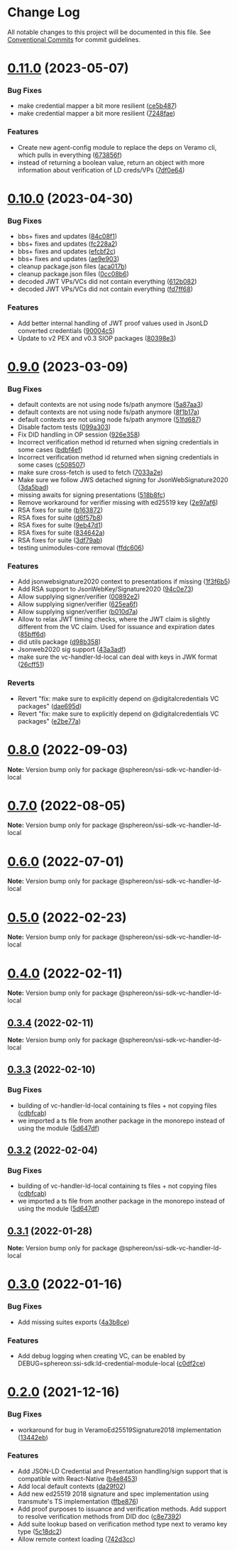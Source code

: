 # Change Log

All notable changes to this project will be documented in this file.
See [Conventional Commits](https://conventionalcommits.org) for commit guidelines.

# [0.11.0](https://github.com/Sphereon-Opensource/SSI-SDK/compare/v0.10.1...v0.11.0) (2023-05-07)

### Bug Fixes

- make credential mapper a bit more resilient ([ce5b487](https://github.com/Sphereon-Opensource/SSI-SDK/commit/ce5b487d4b5831aa033615fec9e4a45c19c1f3f7))
- make credential mapper a bit more resilient ([7248fae](https://github.com/Sphereon-Opensource/SSI-SDK/commit/7248fae74f4d3a300bce5bdfb1180267b7bd9c2d))

### Features

- Create new agent-config module to replace the deps on Veramo cli, which pulls in everything ([673856f](https://github.com/Sphereon-Opensource/SSI-SDK/commit/673856f587885743300aaafea791e3696d9c456f))
- instead of returning a boolean value, return an object with more information about verification of LD creds/VPs ([7df0e64](https://github.com/Sphereon-Opensource/SSI-SDK/commit/7df0e64ad6553e8153cf96d62156867fde8e4cef))

# [0.10.0](https://github.com/Sphereon-Opensource/SSI-SDK/compare/v0.9.0...v0.10.0) (2023-04-30)

### Bug Fixes

- bbs+ fixes and updates ([84c08f1](https://github.com/Sphereon-Opensource/SSI-SDK/commit/84c08f19f2d40ba7aef0c3b5642c99fe857a2d84))
- bbs+ fixes and updates ([fc228a2](https://github.com/Sphereon-Opensource/SSI-SDK/commit/fc228a2e85d72e0e1118d71ed8ce6252f4bc273b))
- bbs+ fixes and updates ([efcbf2c](https://github.com/Sphereon-Opensource/SSI-SDK/commit/efcbf2c6a7efc68746d2fc1873fee372cc7cc94a))
- bbs+ fixes and updates ([ae9e903](https://github.com/Sphereon-Opensource/SSI-SDK/commit/ae9e9032b23036d44b3791da416229cd6db5b776))
- cleanup package.json files ([aca017b](https://github.com/Sphereon-Opensource/SSI-SDK/commit/aca017b322fa302461d7a8482f4814c7fe1b0f9d))
- cleanup package.json files ([0cc08b6](https://github.com/Sphereon-Opensource/SSI-SDK/commit/0cc08b6acc168b838bff48b42fdabbdea4cd0899))
- decoded JWT VPs/VCs did not contain everything ([612b082](https://github.com/Sphereon-Opensource/SSI-SDK/commit/612b082d754eb90402160f423d939f3a6f9ec181))
- decoded JWT VPs/VCs did not contain everything ([fd7ff68](https://github.com/Sphereon-Opensource/SSI-SDK/commit/fd7ff680bbfbfbfbf0cd4ba96948b805ac97c6dd))

### Features

- Add better internal handling of JWT proof values used in JsonLD converted credentials ([90004c5](https://github.com/Sphereon-Opensource/SSI-SDK/commit/90004c5886cd3f645f979b5e81dfc03e3ff3b862))
- Update to v2 PEX and v0.3 SIOP packages ([80398e3](https://github.com/Sphereon-Opensource/SSI-SDK/commit/80398e36ab53ed46ebca715570242a466c83d5db))

# [0.9.0](https://github.com/Sphereon-Opensource/SSI-SDK/compare/v0.8.0...v0.9.0) (2023-03-09)

### Bug Fixes

- default contexts are not using node fs/path anymore ([5a87aa3](https://github.com/Sphereon-Opensource/SSI-SDK/commit/5a87aa3eeed588b910636b358c7d718ae74f54c9))
- default contexts are not using node fs/path anymore ([8f1b17a](https://github.com/Sphereon-Opensource/SSI-SDK/commit/8f1b17aa12014abb393f77833f4fb8b22bfc7d2b))
- default contexts are not using node fs/path anymore ([51fd687](https://github.com/Sphereon-Opensource/SSI-SDK/commit/51fd687fba69aaeda7e686d2ec6241fb4668e229))
- Disable factom tests ([099a303](https://github.com/Sphereon-Opensource/SSI-SDK/commit/099a303c93d366a3714ef57384b3793b96a8fee3))
- Fix DID handling in OP session ([926e358](https://github.com/Sphereon-Opensource/SSI-SDK/commit/926e358ef3eadf19fc3c8f7c9940fe6322c5ff85))
- Incorrect verification method id returned when signing credentials in some cases ([bdbf4ef](https://github.com/Sphereon-Opensource/SSI-SDK/commit/bdbf4ef55e50a9d19d7998a5ceac7136034524ef))
- Incorrect verification method id returned when signing credentials in some cases ([c508507](https://github.com/Sphereon-Opensource/SSI-SDK/commit/c508507ddd2e35fcb377a79bad3c82d695b3d93d))
- make sure cross-fetch is used to fetch ([7033a2e](https://github.com/Sphereon-Opensource/SSI-SDK/commit/7033a2e5a80935335e5ad7989f1c03850270a986))
- Make sure we follow JWS detached signing for JsonWebSignature2020 ([3da5bad](https://github.com/Sphereon-Opensource/SSI-SDK/commit/3da5bad3a79efc42755e354e86ecedc76a2828eb))
- missing awaits for signing presentations ([518b8fc](https://github.com/Sphereon-Opensource/SSI-SDK/commit/518b8fc82e26711bc6204d5e0d66bbf04b0844c1))
- Remove workaround for verifier missing with ed25519 key ([2e97af6](https://github.com/Sphereon-Opensource/SSI-SDK/commit/2e97af6eeab2fe0530cd12425fd6eaf72f42a012))
- RSA fixes for suite ([b163872](https://github.com/Sphereon-Opensource/SSI-SDK/commit/b163872e14a43b3566db1413497885cb918b982b))
- RSA fixes for suite ([d6f57b8](https://github.com/Sphereon-Opensource/SSI-SDK/commit/d6f57b86b07a74e81c3949fa2663e5ab4732760f))
- RSA fixes for suite ([9eb47d1](https://github.com/Sphereon-Opensource/SSI-SDK/commit/9eb47d1147d15f87bf9e6ac8861bede21a2511dc))
- RSA fixes for suite ([834642a](https://github.com/Sphereon-Opensource/SSI-SDK/commit/834642a3881b14195ac47f5bdd639bdaae35c7a5))
- RSA fixes for suite ([3df79ab](https://github.com/Sphereon-Opensource/SSI-SDK/commit/3df79ab1012764ac61e6f3ac910b9a91cb19f996))
- testing unimodules-core removal ([ffdc606](https://github.com/Sphereon-Opensource/SSI-SDK/commit/ffdc606a95d43d831fa9fe2eabfacf47e62d1361))

### Features

- Add jsonwebsignature2020 context to presentations if missing ([1f3f6b5](https://github.com/Sphereon-Opensource/SSI-SDK/commit/1f3f6b5078868ad4447a6c2e60c81160d428025e))
- Add RSA support to JsonWebKey/Signature2020 ([94c0e73](https://github.com/Sphereon-Opensource/SSI-SDK/commit/94c0e73d6dbc9a95e74816131765e4961126e2c5))
- Allow supplying signer/verifier ([00892e2](https://github.com/Sphereon-Opensource/SSI-SDK/commit/00892e2bb7fd279e2fdc3583cd132292708f71c6))
- Allow supplying signer/verifier ([625ea6f](https://github.com/Sphereon-Opensource/SSI-SDK/commit/625ea6feb62a08d3ce013850c6de7da8d833bc35))
- Allow supplying signer/verifier ([b010d7a](https://github.com/Sphereon-Opensource/SSI-SDK/commit/b010d7ac65ba49d4e85641558ce801e1c3fea730))
- Allow to relax JWT timing checks, where the JWT claim is slightly different from the VC claim. Used for issuance and expiration dates ([85bff6d](https://github.com/Sphereon-Opensource/SSI-SDK/commit/85bff6da21dea5d8f636ea1f55b41be00b18b002))
- did utils package ([d98b358](https://github.com/Sphereon-Opensource/SSI-SDK/commit/d98b358ff7f9c787667b4bf48fd748ae9f58197a))
- Jsonweb2020 sig support ([43a3adf](https://github.com/Sphereon-Opensource/SSI-SDK/commit/43a3adfbe683ee4040a293cc5b75d17a029d7c49))
- make sure the vc-handler-ld-local can deal with keys in JWK format ([26cff51](https://github.com/Sphereon-Opensource/SSI-SDK/commit/26cff511b345e412dc37586ef3c3c8fe678cd574))

### Reverts

- Revert "fix: make sure to explicitly depend on @digitalcredentials VC packages" ([dae695d](https://github.com/Sphereon-Opensource/SSI-SDK/commit/dae695d9e17fb3d73bd2e264510551c060d780bb))
- Revert "fix: make sure to explicitly depend on @digitalcredentials VC packages" ([e2be77a](https://github.com/Sphereon-Opensource/SSI-SDK/commit/e2be77aed1e518049379c3c092590382d794e660))

# [0.8.0](https://github.com/Sphereon-Opensource/SSI-SDK/compare/v0.7.0...v0.8.0) (2022-09-03)

**Note:** Version bump only for package @sphereon/ssi-sdk-vc-handler-ld-local

# [0.7.0](https://github.com/Sphereon-Opensource/SSI-SDK/compare/v0.6.0...v0.7.0) (2022-08-05)

**Note:** Version bump only for package @sphereon/ssi-sdk-vc-handler-ld-local

# [0.6.0](https://github.com/Sphereon-Opensource/SSI-SDK/compare/v0.5.1...v0.6.0) (2022-07-01)

**Note:** Version bump only for package @sphereon/ssi-sdk-vc-handler-ld-local

# [0.5.0](https://github.com/Sphereon-Opensource/SSI-SDK/compare/v0.4.0...v0.5.0) (2022-02-23)

**Note:** Version bump only for package @sphereon/ssi-sdk-vc-handler-ld-local

# [0.4.0](https://github.com/Sphereon-Opensource/SSI-SDK/compare/v0.3.4...v0.4.0) (2022-02-11)

**Note:** Version bump only for package @sphereon/ssi-sdk-vc-handler-ld-local

## [0.3.4](https://github.com/Sphereon-Opensource/SSI-SDK/compare/v0.3.3...v0.3.4) (2022-02-11)

**Note:** Version bump only for package @sphereon/ssi-sdk-vc-handler-ld-local

## [0.3.3](https://github.com/Sphereon-Opensource/SSI-SDK/compare/v0.3.1...v0.3.3) (2022-02-10)

### Bug Fixes

- building of vc-handler-ld-local containing ts files + not copying files ([cdbfcab](https://github.com/Sphereon-Opensource/SSI-SDK/commit/cdbfcab114531947e6d0092e0bdb7bc9f818ac88))
- we imported a ts file from another package in the monorepo instead of using the module ([5d647df](https://github.com/Sphereon-Opensource/SSI-SDK/commit/5d647dffd9002ffca2a15a5c1ba56e33acec6716))

## [0.3.2](https://github.com/Sphereon-Opensource/SSI-SDK/compare/v0.3.1...v0.3.2) (2022-02-04)

### Bug Fixes

- building of vc-handler-ld-local containing ts files + not copying files ([cdbfcab](https://github.com/Sphereon-Opensource/SSI-SDK/commit/cdbfcab114531947e6d0092e0bdb7bc9f818ac88))
- we imported a ts file from another package in the monorepo instead of using the module ([5d647df](https://github.com/Sphereon-Opensource/SSI-SDK/commit/5d647dffd9002ffca2a15a5c1ba56e33acec6716))

## [0.3.1](https://github.com/Sphereon-Opensource/SSI-SDK/compare/v0.3.0...v0.3.1) (2022-01-28)

**Note:** Version bump only for package @sphereon/ssi-sdk-vc-handler-ld-local

# [0.3.0](https://github.com/Sphereon-Opensource/SSI-SDK/compare/v0.2.0...v0.3.0) (2022-01-16)

### Bug Fixes

- Add missing suites exports ([4a3b8ce](https://github.com/Sphereon-Opensource/SSI-SDK/commit/4a3b8ce93e36c55b3b17884e262db9d91c4459e6))

### Features

- Add debug logging when creating VC, can be enabled by DEBUG=sphereon:ssi-sdk:ld-credential-module-local ([c0df2ce](https://github.com/Sphereon-Opensource/SSI-SDK/commit/c0df2ce8bc67f2e407ef21b65aae6d364c47a6b9))

# [0.2.0](https://github.com/Sphereon-Opensource/SSI-SDK/compare/v0.1.0...v0.2.0) (2021-12-16)

### Bug Fixes

- workaround for bug in VeramoEd25519Signature2018 implementation ([13442eb](https://github.com/Sphereon-Opensource/SSI-SDK/commit/13442eb417b809751133dfaf43e1fa0a703f2f80))

### Features

- Add JSON-LD Credential and Presentation handling/sign support that is compatible with React-Native ([b4e8453](https://github.com/Sphereon-Opensource/SSI-SDK/commit/b4e84534175c58aa7c744212099a69e852b1f299))
- Add local default contexts ([da29f02](https://github.com/Sphereon-Opensource/SSI-SDK/commit/da29f0290b21eab7d23027a7827ea967d1c3d1fa))
- Add new ed25519 2018 signature and spec implementation using transmute's TS implementation ([ffbe876](https://github.com/Sphereon-Opensource/SSI-SDK/commit/ffbe8760e1dc69964ba92aa0d8127274fcff61ac))
- Add proof purposes to issuance and verification methods. Add support to resolve verification methods from DID doc ([c8e7392](https://github.com/Sphereon-Opensource/SSI-SDK/commit/c8e739227d226ac06619d20a4de0886236e05269))
- Add suite lookup based on verification method type next to veramo key type ([5c18dc2](https://github.com/Sphereon-Opensource/SSI-SDK/commit/5c18dc2a2f61ddff213595408ad10b62a5e83476))
- Allow remote context loading ([742d3cc](https://github.com/Sphereon-Opensource/SSI-SDK/commit/742d3ccfffb36a658e7a48b8feeb65fe3eb409e5))
